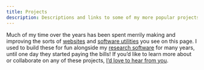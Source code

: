 ```yaml
---
title: Projects
description: Descriptions and links to some of my more popular projects.
---
```


Much of my time over the years has been spent merrily making and
improving the sorts of [websites](#websites) and [software
utilities](#software) you see on this page. I used to build these for
fun alongside my [research software](/research/#areas) for many years,
until one day they started paying the bills! If you’d like to learn
more about or collaborate on any of these projects, [I’d love to hear
from you](mailto:mail@harishnarayanan.org).
